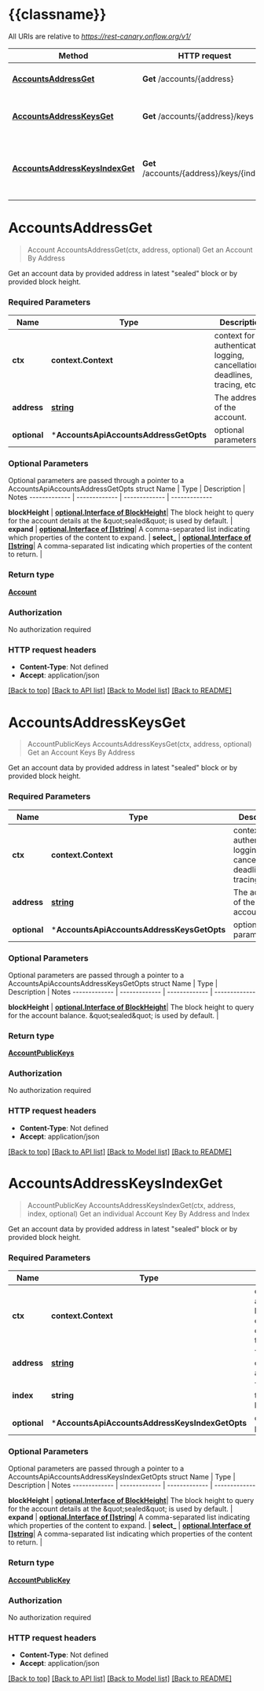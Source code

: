 # {{classname}}

All URIs are relative to *https://rest-canary.onflow.org/v1/*

Method | HTTP request | Description
------------- | ------------- | -------------
[**AccountsAddressGet**](AccountsApi.md#AccountsAddressGet) | **Get** /accounts/{address} | Get an Account By Address
[**AccountsAddressKeysGet**](AccountsApi.md#AccountsAddressKeysGet) | **Get** /accounts/{address}/keys | Get an Account Keys By Address
[**AccountsAddressKeysIndexGet**](AccountsApi.md#AccountsAddressKeysIndexGet) | **Get** /accounts/{address}/keys/{index} | Get an individual Account Key By Address and Index

# **AccountsAddressGet**
> Account AccountsAddressGet(ctx, address, optional)
Get an Account By Address

Get an account data by provided address in latest \"sealed\" block or by provided block height.

### Required Parameters

Name | Type | Description  | Notes
------------- | ------------- | ------------- | -------------
 **ctx** | **context.Context** | context for authentication, logging, cancellation, deadlines, tracing, etc.
  **address** | [**string**](.md)| The address of the account. | 
 **optional** | ***AccountsApiAccountsAddressGetOpts** | optional parameters | nil if no parameters

### Optional Parameters
Optional parameters are passed through a pointer to a AccountsApiAccountsAddressGetOpts struct
Name | Type | Description  | Notes
------------- | ------------- | ------------- | -------------

 **blockHeight** | [**optional.Interface of BlockHeight**](.md)| The block height to query for the account details at the \&quot;sealed\&quot; is used by default. | 
 **expand** | [**optional.Interface of []string**](string.md)| A comma-separated list indicating which properties of the content to expand. | 
 **select_** | [**optional.Interface of []string**](string.md)| A comma-separated list indicating which properties of the content to return. | 

### Return type

[**Account**](Account.md)

### Authorization

No authorization required

### HTTP request headers

 - **Content-Type**: Not defined
 - **Accept**: application/json

[[Back to top]](#) [[Back to API list]](../README.md#documentation-for-api-endpoints) [[Back to Model list]](../README.md#documentation-for-models) [[Back to README]](../README.md)

# **AccountsAddressKeysGet**
> AccountPublicKeys AccountsAddressKeysGet(ctx, address, optional)
Get an Account Keys By Address

Get an account data by provided address in latest \"sealed\" block or by provided block height.

### Required Parameters

Name | Type | Description  | Notes
------------- | ------------- | ------------- | -------------
 **ctx** | **context.Context** | context for authentication, logging, cancellation, deadlines, tracing, etc.
  **address** | [**string**](.md)| The address of the account. | 
 **optional** | ***AccountsApiAccountsAddressKeysGetOpts** | optional parameters | nil if no parameters

### Optional Parameters
Optional parameters are passed through a pointer to a AccountsApiAccountsAddressKeysGetOpts struct
Name | Type | Description  | Notes
------------- | ------------- | ------------- | -------------

 **blockHeight** | [**optional.Interface of BlockHeight**](.md)| The block height to query for the account balance. \&quot;sealed\&quot; is used by default. | 

### Return type

[**AccountPublicKeys**](AccountPublicKeys.md)

### Authorization

No authorization required

### HTTP request headers

 - **Content-Type**: Not defined
 - **Accept**: application/json

[[Back to top]](#) [[Back to API list]](../README.md#documentation-for-api-endpoints) [[Back to Model list]](../README.md#documentation-for-models) [[Back to README]](../README.md)

# **AccountsAddressKeysIndexGet**
> AccountPublicKey AccountsAddressKeysIndexGet(ctx, address, index, optional)
Get an individual Account Key By Address and Index

Get an account data by provided address in latest \"sealed\" block or by provided block height.

### Required Parameters

Name | Type | Description  | Notes
------------- | ------------- | ------------- | -------------
 **ctx** | **context.Context** | context for authentication, logging, cancellation, deadlines, tracing, etc.
  **address** | [**string**](.md)| The address of the account. | 
  **index** | **string**| The index of the account key. | 
 **optional** | ***AccountsApiAccountsAddressKeysIndexGetOpts** | optional parameters | nil if no parameters

### Optional Parameters
Optional parameters are passed through a pointer to a AccountsApiAccountsAddressKeysIndexGetOpts struct
Name | Type | Description  | Notes
------------- | ------------- | ------------- | -------------


 **blockHeight** | [**optional.Interface of BlockHeight**](.md)| The block height to query for the account details at the \&quot;sealed\&quot; is used by default. | 
 **expand** | [**optional.Interface of []string**](string.md)| A comma-separated list indicating which properties of the content to expand. | 
 **select_** | [**optional.Interface of []string**](string.md)| A comma-separated list indicating which properties of the content to return. | 

### Return type

[**AccountPublicKey**](AccountPublicKey.md)

### Authorization

No authorization required

### HTTP request headers

 - **Content-Type**: Not defined
 - **Accept**: application/json

[[Back to top]](#) [[Back to API list]](../README.md#documentation-for-api-endpoints) [[Back to Model list]](../README.md#documentation-for-models) [[Back to README]](../README.md)

